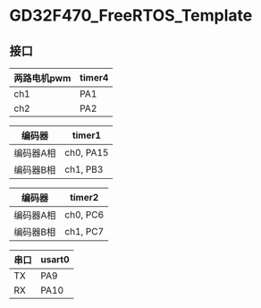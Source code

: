 # GD32F470_FreeRTOS_Template

## 接口

| 两路电机pwm | timer4 |
|------------|--------|
| ch1        | PA1    |
| ch2        | PA2    |

| 编码器     | timer1 |
|------------|--------|
| 编码器A相  | ch0, PA15 |
| 编码器B相  | ch1, PB3  |

| 编码器     | timer2 |
|------------|--------|
| 编码器A相  | ch0, PC6  |
| 编码器B相  | ch1, PC7  |

| 串口     |  usart0 |
|----------|-------|
| TX       | PA9   |
| RX       | PA10  |
